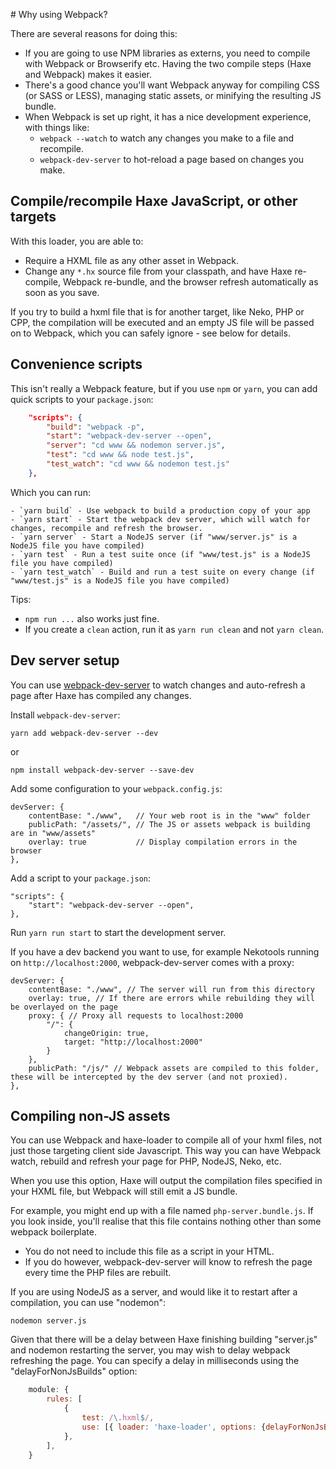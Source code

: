 # Why using Webpack?

There are several reasons for doing this:

- If you are going to use NPM libraries as externs, you need to compile with Webpack or 
  Browserify etc. Having the two compile steps (Haxe and Webpack) makes it easier.
- There's a good chance you'll want Webpack anyway for compiling CSS (or SASS or LESS), 
  managing static assets, or minifying the resulting JS bundle.
- When Webpack is set up right, it has a nice development experience, with things like:
    - `webpack --watch` to watch any changes you make to a file and recompile.
    - `webpack-dev-server` to hot-reload a page based on changes you make.

## Compile/recompile Haxe JavaScript, or other targets

With this loader, you are able to:

- Require a HXML file as any other asset in Webpack.
- Change any `*.hx` source file from your classpath, and have Haxe re-compile, 
  Webpack re-bundle, and the browser refresh automatically as soon as you save.

If you try to build a hxml file that is for another target, like Neko, PHP or CPP, 
the compilation will be executed and an empty JS file will be passed on to Webpack, 
which you can safely ignore - see below for details.

## Convenience scripts

This isn't really a Webpack feature, but if you use `npm` or `yarn`,
you can add quick scripts to your `package.json`:

```json
    "scripts": {
        "build": "webpack -p",
        "start": "webpack-dev-server --open",
        "server": "cd www && nodemon server.js",
        "test": "cd www && node test.js",
        "test_watch": "cd www && nodemon test.js"
    },
```

Which you can run:

    - `yarn build` - Use webpack to build a production copy of your app
    - `yarn start` - Start the webpack dev server, which will watch for changes, recompile and refresh the browser.
    - `yarn server` - Start a NodeJS server (if "www/server.js" is a NodeJS file you have compiled)
    - `yarn test` - Run a test suite once (if "www/test.js" is a NodeJS file you have compiled)
    - `yarn test_watch` - Build and run a test suite on every change (if "www/test.js" is a NodeJS file you have compiled)

Tips:

- `npm run ...` also works just fine.
- If you create a `clean` action, run it as `yarn run clean` and not `yarn clean`.

## Dev server setup

You can use [webpack-dev-server](https://webpack.js.org/configuration/dev-server/) 
to watch changes and auto-refresh a page after Haxe has compiled any changes.

Install `webpack-dev-server`:

    yarn add webpack-dev-server --dev

or

    npm install webpack-dev-server --save-dev

Add some configuration to your `webpack.config.js`:

    devServer: {
        contentBase: "./www",   // Your web root is in the "www" folder
        publicPath: "/assets/", // The JS or assets webpack is building are in "www/assets"
        overlay: true           // Display compilation errors in the browser
    },

Add a script to your `package.json`:

    "scripts": {
        "start": "webpack-dev-server --open",
    },

Run `yarn run start` to start the development server.

If you have a dev backend you want to use, for example Nekotools running 
on `http://localhost:2000`, webpack-dev-server comes with a proxy:

    devServer: {
        contentBase: "./www", // The server will run from this directory
        overlay: true, // If there are errors while rebuilding they will be overlayed on the page
        proxy: { // Proxy all requests to localhost:2000
            "/": {
                changeOrigin: true,
                target: "http://localhost:2000"
            }
        },
        publicPath: "/js/" // Webpack assets are compiled to this folder, these will be intercepted by the dev server (and not proxied).
    },

## Compiling non-JS assets

You can use Webpack and haxe-loader to compile all of your hxml files, not just those 
targeting client side Javascript. This way you can have Webpack watch, rebuild and 
refresh your page for PHP, NodeJS, Neko, etc.

When you use this option, Haxe will output the compilation files specified in your HXML 
file, but Webpack will still emit a JS bundle. 

For example, you might end up with a file named `php-server.bundle.js`. If you look inside, 
you'll realise that this file contains nothing other than some webpack boilerplate.

- You do not need to include this file as a script in your HTML.
- If you do however, webpack-dev-server will know to refresh the page every time the 
  PHP files are rebuilt.

If you are using NodeJS as a server, and would like it to restart after a compilation, 
you can use "nodemon":

    nodemon server.js

Given that there will be a delay between Haxe finishing building "server.js" and nodemon restarting the server, you may wish to delay webpack refreshing the page.
You can specify a delay in milliseconds using the "delayForNonJsBuilds" option:

```js
    module: {
        rules: [
            {
                test: /\.hxml$/,
                use: [{ loader: 'haxe-loader', options: {delayForNonJsBuilds: 300} }],
            },
        ],
    }
```
